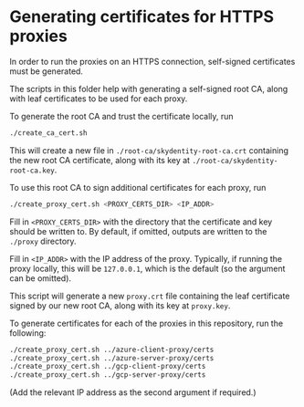 # Generating certificates for HTTPS proxies

In order to run the proxies on an HTTPS connection, self-signed certificates must be generated.

The scripts in this folder help with generating a self-signed root CA, along with leaf certificates to be used for each proxy.

To generate the root CA and trust the certificate locally, run

```sh
./create_ca_cert.sh
```

This will create a new file in `./root-ca/skydentity-root-ca.crt` containing the new root CA certificate, along with its key at `./root-ca/skydentity-root-ca.key`.

To use this root CA to sign additional certificates for each proxy, run

```sh
./create_proxy_cert.sh <PROXY_CERTS_DIR> <IP_ADDR>
```

Fill in `<PROXY_CERTS_DIR>` with the directory that the certificate and key should be written to. By default, if omitted, outputs are written to the `./proxy` directory.

Fill in `<IP_ADDR>` with the IP address of the proxy. Typically, if running the proxy locally, this will be `127.0.0.1`, which is the default (so the argument can be omitted).

This script will generate a new `proxy.crt` file containing the leaf certificate signed by our new root CA, along with its key at `proxy.key`.

To generate certificates for each of the proxies in this repository, run the following:

```sh
./create_proxy_cert.sh ../azure-client-proxy/certs
./create_proxy_cert.sh ../azure-server-proxy/certs
./create_proxy_cert.sh ../gcp-client-proxy/certs
./create_proxy_cert.sh ../gcp-server-proxy/certs
```

(Add the relevant IP address as the second argument if required.)
